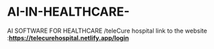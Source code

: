 # AI-IN-HEALTHCARE-
AI SOFTWARE FOR HEALTHCARE /teleCure hospital
link to the website :**https://telecurehospital.netlify.app/login**
